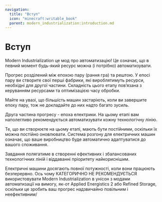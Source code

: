 ```yaml
---
navigation:
  title: "Вступ"
  icon: "minecraft:writable_book"
  parent: modern_industrialization:introduction.md
---
```


# Вступ

Modern Industrialization це мод про автоматизацію! Це означає, що в певний момент будь-який ресурс можна (і потрібно) автоматизувати.

Прогрес розділений між епохою пару (рання гра) та рештою. У епосі пару ви створите свої перші фабрики, які вироблятимуть ресурси, необхідні для другої частини. Складність цього етапу пов’язана з керуванням ресурсами та оптимізацією часу обробки.

Майте на увазі, що більшість машин застаріють, коли ви завершите епоху пару, тож не докладайте до них надто багато зусиль.

Друга частина прогресу - епоха електрики. На цьому етапі вам наполегливо рекомендується автоматизувати кожну технологічну лінію.

Те, що ви створюєте на цьому етапі, мають бути постійними, оскільки їх можна постійно оновлювати. Система розгону для електричних машин означає, що ваше виробництво буде автоматично адаптуватися до вашого споживання.

Завдання полягатиме в створенні ефективних і збалансованих технологічних ліній і віддаванні пріоритету найкориснішим.

Електричні машини досягають повної потужності, коли вони працюють безперервно. Ось чому КАТЕГОРИЧНО НЕ РЕКОМЕНДУЄТЬСЯ використовувати Modern Industrialization в унісон з модами автоматизації на вимогу, як-от Applied Energistics 2 або Refined Storage, оскільки це зробить ваш прогрес надзвичайно повільним і неефективним/

